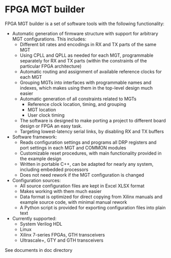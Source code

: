 # FPGA MGT builder
FPGA MGT builder is a set of software tools with the following functionality:
-	Automatic generation of firmware structure with support for arbitrary MGT configurations. This includes:
    -	Different bit rates and encodings in RX and TX parts of the same MGT
    -	Using CPLL and QPLL as needed for each MGT, programmable separately for RX and TX parts (within the constraints of the particular FPGA architecture)
    -	Automatic routing and assignment of available reference clocks for each MGT
    -	Grouping MGTs into interfaces with programmable names and indexes, which makes using them in the top-level design much easier
    -	Automatic generation of all constraints related to MGTs
        -	Reference clock location, timing, and grouping
        -	MGT location
        -	User clock timing
    -	The software is designed to make porting a project to different board design or FPGA an easy task.
    -	Targeting lowest-latency serial links, by disabling RX and TX buffers
-	Software framework:
    -	Reads configuration settings and programs all DRP registers and port settings in each MGT and COMMON modules
    -	Customizable reset procedures, with main functionality provided in the example design
    -	Written in portable C++, can be adapted for nearly any system, including embedded processors
    -	Does not need rework if the MGT configuration is changed
-	Configuration sources:
    -	All source configuration files are kept in Excel XLSX format
    -	Makes working with them much easier
    -	Data format is optimized for direct copying from Xilinx manuals and example source code, with minimal manual rework
    -	A Python script is provided for exporting configuration files into plain text
-	Currently supported:
    -	System Verilog HDL
    -	Linux
    -	Xilinx 7-series FPGAs, GTH transceivers
    -	Ultrascale+, GTY and GTH transceivers

See documents in doc directory
